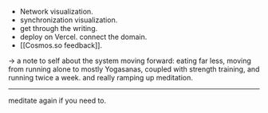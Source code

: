 - Network visualization.
- synchronization visualization.
- get through the writing.
- deploy on Vercel. connect the domain.
- [[Cosmos.so feedback]].

-> a note to self about the system moving forward: eating far less, moving from running alone to mostly Yogasanas, coupled with strength training, and running twice a week. and really ramping up meditation.

---

meditate again if you need to.